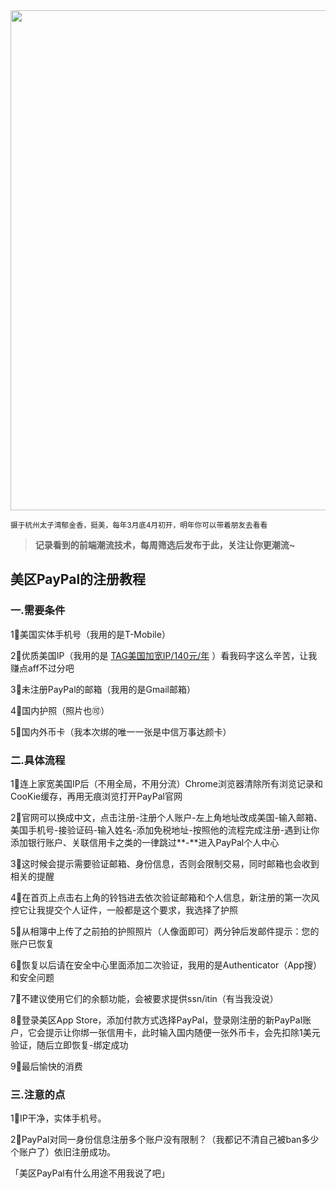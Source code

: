 <img src=https://gw.alipayobjects.com/zos/k/t9/xOtN9c.jpg width=800/>  

<small>摄于杭州太子湾郁金香，挺美，每年3月底4月初开，明年你可以带着朋友去看看</small>  

> **记录看到的前端潮流技术，每周筛选后发布于此，关注让你更潮流~**  

## 美区PayPal的注册教程

### 一.**需要条件**

1⃣️美国实体手机号（我用的是T-Mobile）

2⃣️优质美国IP（我用的是 [TAG美国加宽IP/140元/年](https://tagss.pro/#/register?invite=fUSBmfXP) ）看我码字这么辛苦，让我赚点aff不过分吧

3⃣️未注册PayPal的邮箱（我用的是Gmail邮箱）

4⃣️国内护照（照片也🉑）

5⃣️国内外币卡（我本次绑的唯一一张是中信万事达颜卡）

### 二.**具体流程**

1⃣️连上家宽美国IP后（不用全局，不用分流）Chrome浏览器清除所有浏览记录和CooKie缓存，再用无痕浏览打开PayPal官网

2⃣️官网可以换成中文，点击注册-注册个人账户-左上角地址改成美国-输入邮箱、美国手机号-接验证码-输入姓名-添加免税地址-按照他的流程完成注册-遇到让你添加银行账户、关联信用卡之类的一律跳过**-**进入PayPal个人中心

3⃣️这时候会提示需要验证邮箱、身份信息，否则会限制交易，同时邮箱也会收到相关的提醒

4⃣️在首页上点击右上角的铃铛进去依次验证邮箱和个人信息，新注册的第一次风控它让我提交个人证件，一般都是这个要求，我选择了护照

5⃣️从相簿中上传了之前拍的护照照片（人像面即可）两分钟后发邮件提示：您的账户已恢复

6⃣️恢复以后请在安全中心里面添加二次验证，我用的是Authenticator（App搜）和安全问题

7⃣️不建议使用它们的余额功能，会被要求提供ssn/itin（有当我没说）

8⃣️登录美区App Store，添加付款方式选择PayPal，登录刚注册的新PayPal账户，它会提示让你绑一张信用卡，此时输入国内随便一张外币卡，会先扣除1美元验证，随后立即恢复-绑定成功

9⃣️最后愉快的消费

### 三.**注意的点**

1⃣️IP干净，实体手机号。

2⃣️PayPal对同一身份信息注册多个账户没有限制？（我都记不清自己被ban多少个账户了）依旧注册成功。

「美区PayPal有什么用途不用我说了吧」
